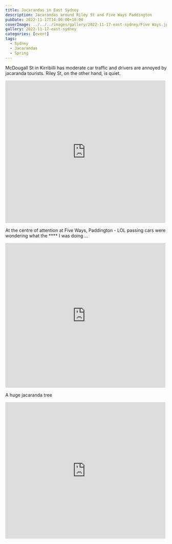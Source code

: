 ```yaml
---
title: Jacarandas in East Sydney
description: Jacarandas around Riley St and Five Ways Paddington
pubDate: 2022-11-17T14:00:00+10:00
coverImage: ../../../images/gallery/2022-11-17-east-sydney/Five Ways.jpeg
gallery: 2022-11-17-east-sydney
categories: [event]
tags:
  - Sydney
  - Jacarandas
  - Spring
---
```


McDougall St in Kirribilli has moderate car traffic and drivers are annoyed by jacaranda tourists. Riley St, on the other hand, is quiet.

<iframe src="https://www.facebook.com/plugins/post.php?href=https%3A%2F%2Fwww.facebook.com%2Fchris1.tham%2Fposts%2Fpfbid0nWWBUupNXi6ktcQYDRxqKoBTfpH8Tk2FuRiAEL2Z62FKSwx5ZEs3oS1WL56zp6Lgl&show_text=true&width=500" width="500" height="444" style="border:none;overflow:hidden" scrolling="no" frameborder="0" allowfullscreen="true" allow="autoplay; clipboard-write; encrypted-media; picture-in-picture; web-share"></iframe>

At the centre of attention at Five Ways, Paddington - LOL passing cars were wondering what the \*\*\*\* I was doing ...

<iframe src="https://www.facebook.com/plugins/post.php?href=https%3A%2F%2Fwww.facebook.com%2Fchris1.tham%2Fposts%2Fpfbid02edttWLNVazGJBz5iHZ8W4CfZXaLJEgC52fu7m8n6StVbidcdh8V2ho5yNJuAbSu2l&show_text=true&width=500" width="500" height="451" style="border:none;overflow:hidden" scrolling="no" frameborder="0" allowfullscreen="true" allow="autoplay; clipboard-write; encrypted-media; picture-in-picture; web-share"></iframe>

A huge jacaranda tree

<iframe src="https://www.facebook.com/plugins/post.php?href=https%3A%2F%2Fwww.facebook.com%2Fchris1.tham%2Fposts%2Fpfbid021Yg7TREzQHudQT55ZqYZLZRi9dPDULXEczEwP9BXrYw1fx1S4PzM2bZCtpUTJCc6l&show_text=true&width=500" width="500" height="425" style="border:none;overflow:hidden" scrolling="no" frameborder="0" allowfullscreen="true" allow="autoplay; clipboard-write; encrypted-media; picture-in-picture; web-share"></iframe>
